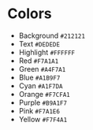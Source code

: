 # Colors
- Background `#212121`
- Text `#DEDEDE`
- Highlight `#FFFFFF`
- Red `#F7A1A1`
- Green `#A4F7A1`
- Blue `#A1B9F7`
- Cyan  `#A1F7DA`
- Orange `#F7CFA1`
- Purple `#B9A1F7`
- Pink `#F7A1E6`
- Yellow `#F7F4A1`
